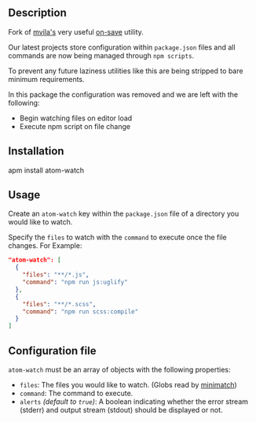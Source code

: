 ## Description

Fork of [mvila's](https://github.com/mvila) very useful [on-save](https://github.com/mvila/on-save) utility.

Our latest projects store configuration within `package.json` files and all commands are now being managed through `npm scripts`.

To prevent any future laziness utilities like this are being stripped to bare minimum requirements.

In this package the configuration was removed and we are left with the following:

* Begin watching files on editor load
* Execute npm script on file change

## Installation

apm install atom-watch

## Usage

Create an `atom-watch` key within the `package.json` file of a directory you would like to watch.

Specify the `files` to watch with the `command` to execute once the file changes. For Example:

```json
"atom-watch": [
  {
    "files": "**/*.js",
    "command": "npm run js:uglify"
  },
  {
    "files": "**/*.scss",
    "command": "npm run scss:compile"
  }
]
```

## Configuration file

`atom-watch` must be an array of objects with the following properties:

* `files`: The files you would like to watch. (Globs read by [minimatch](https://github.com/isaacs/minimatch))
* `command`: The command to execute.
* `alerts` _(default to `true`)_: A boolean indicating whether the error stream (stderr) and output stream (stdout) should be displayed or not.
